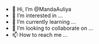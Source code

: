 - 👋 Hi, I’m @MandaAuliya
- 👀 I’m interested in ...
- 🌱 I’m currently learning ...
- 💞️ I’m looking to collaborate on ...
- 📫 How to reach me ...

<!---
MandaAuliya/MandaAuliya is a ✨ special ✨ repository because its `README.md` (this file) appears on your GitHub profile.
You can click the Preview link to take a look at your changes.
--->
